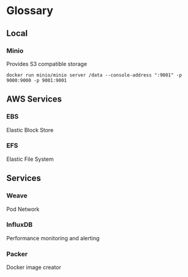# Glossary

## Local 

### Minio 
Provides S3 compatible storage

```
docker run minio/minio server /data --console-address ":9001" -p 9000:9000 -p 9001:9001 
```

## AWS Services 

### EBS
Elastic Block Store 

### EFS 
Elastic File System 

## Services 

### Weave 
Pod Network

### InfluxDB
Performance monitoring and alerting 

### Packer
Docker image creator


